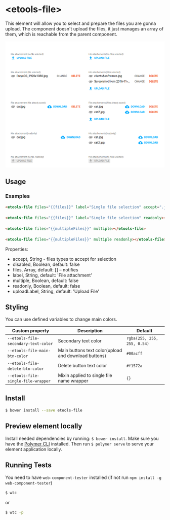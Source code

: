 # \<etools-file\>

This element will allow you to select and prepare the files you are gonna upload.
The component doesn't upload the files, it just manages an array of them, which is reachable from the parent component.

![alt tag](etools-file.png)

## Usage

### Examples
```html
<etools-file files="{{files}}" label="Single file selection" accept=".jpg"></etools-file>

<etools-file files="{{files}}" label="Single file selection" readonly></etools-file>

<etools-file files="{{multipleFiles}}" multiple></etools-file>

<etools-file files="{{multipleFiles}}" multiple readonly></etools-file>
```

Properties:
* accept, String - files types to accept for selection
* disabled, Boolean, default: false
* files, Array, default: [] – notifies
* label, String, default: 'File attachment'
* multiple, Boolean, default: false
* readonly, Boolean, default: false
* uploadLabel, String, default: 'Upload File'

## Styling

You can use defined variables to change main colors.

Custom property | Description | Default
 ----------------|-------------|----------
 `--etools-file-secondary-text-color` | Secondary text color | `rgba(255, 255, 255, 0.54)`
 `--etools-file-main-btn-color` | Main buttons text color(upload and download buttons) | `#00acff`
 `--etools-file-delete-btn-color` | Delete button text color | `#f1572a`
 `--etools-file-single-file-wrapper` | Mixin applied to single file name wrapper | `{}`


## Install
```bash
$ bower install --save etools-file
```

## Preview element locally

Install needed dependencies by running: `$ bower install`.
Make sure you have the [Polymer CLI](https://www.npmjs.com/package/polymer-cli) installed. Then run `$ polymer serve` to serve your element application locally.

## Running Tests

You need to have `web-component-tester` installed (if not run `npm install -g web-component-tester`)
```bash
$ wtc
```
or 
```bash
$ wtc -p
```
